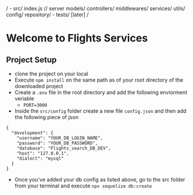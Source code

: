/
    - src/
        index.js // server
        models/
        controllers/
        middlewares/
        services/
        utils/
        config/
        repository/
    - tests/ [later]
/


# Welcome to Flights Services

## Project Setup
- clone the project on your local
- Execute `npm install` on the same path as of your root directory of the downloaded project
- Create a `.env` file in the root directory and add the following enviorment veriable
    - `PORT=3000`
- Inside the `src/config` folder create a new file `config.json` and then add the following piece of json

```
{
  "development": {
    "username": "YOUR_DB_LOGIN_NAME",
    "password": "YOUR_DB_PASSWORD",
    "database": "Flights_search_DB_DEV",
    "host": "127.0.0.1",
    "dialect": "mysql"
  }
}

```
- Once you've added your db config as listed above, go to the src folder from your terminal and execute `npx sequelize db:create` 
```